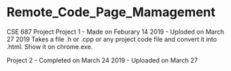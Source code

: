 # Remote_Code_Page_Mamagement
CSE 687 Project
Project 1 - Made on Feburary 14 2019 - Uploded on March 27 2019
Takes a file .h or .cpp or any project code file and convert it into .html.
Show it on chrome.exe.




Project 2 - Completed on March 24 2019 - Uploaded on March 27

